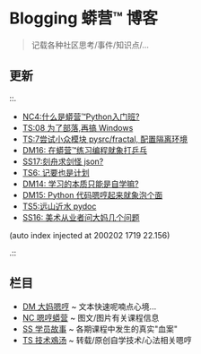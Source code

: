 # Blogging 蟒营™ 博客
> 记载各种社区思考/事件/知识点/...

## 更新

::.

- [ NC4:什么是蟒营™Python入门班?](NC/200202-NC4-what-is5py.md)
- [ TS:08 为了部落,再搞 Windows](TS/200121-TS08-windows-demo-env.md)
- [ TS:7尝试小众模块 pysrc/fractal, 配置隔离环境](TS/200110-TS07-pyenv4fractal.md)
- [ DM16: 在蟒营™练习编程就象打乒乓](DM/191220-DM16-IMHO-bing-pang-now.md)
- [ SS17:刻舟求剑怪 json?](SS/191220-SS17-3py-cannot-find-sword-openIssueCount.md)
- [ TS6: 记要也是计划](TS/191220-TS06-logging-as-plannin.md)
- [ DM14: 学习的本质只能是自学嘛?](DM/191219-DM14-wtf-101camp-self-tech.md)
- [ DM15: Python 代码嗯哼起来就象泡个面](DM/191219-DM15-IMHO-instant-noodles.md)
- [ TS5:远山近水 pydoc](TS/191214-TS05-handy-pydoc.md)
- [ SS16: 美术从业者问大妈几个问题](SS/191210-SS16-2py-dama-ask.md)

(auto index injected at 200202 1719 22.156) 

.::



## 栏目

- [DM 大妈嗯哼](DM/) ~ 文本快速呢喃点心境...
- [NC 嗯哼蟒营](NC/) ~ 图文/图片有关课程信息
- [SS 学员故事](SS/) ~ 各期课程中发生的真实"血案"
- [TS 技术鳮汤](TS/) ~ 转载/原创自学技术/心法相关嗯哼
